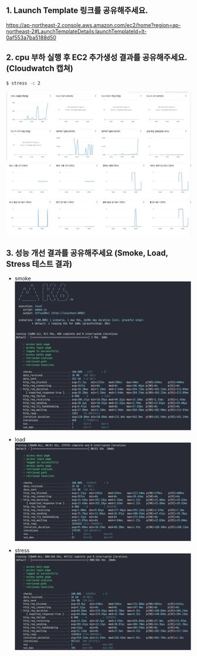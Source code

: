 ## 1. Launch Template 링크를 공유해주세요.
https://ap-northeast-2.console.aws.amazon.com/ec2/home?region=ap-northeast-2#LaunchTemplateDetails:launchTemplateId=lt-0af553a7ba5188d50

## 2. cpu 부하 실행 후 EC2 추가생성 결과를 공유해주세요. (Cloudwatch 캡쳐)
```sh
$ stress -c 2
```
![cpu](cpu.png)
![auto](auto.png)

## 3. 성능 개선 결과를 공유해주세요 (Smoke, Load, Stress 테스트 결과)
- smoke
![smoke](smoke-k6.png)

- load
![load](load-k6.png)

- stress
![stress](stress.png)
